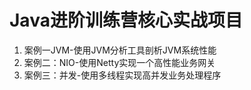 # Java进阶训练营核心实战项目

1. 案例一JVM-使用JVM分析工具剖析JVM系统性能
2. 案例二：NIO-使用Netty实现一个高性能业务网关
3. 案例三：并发-使用多线程实现高并发业务处理程序